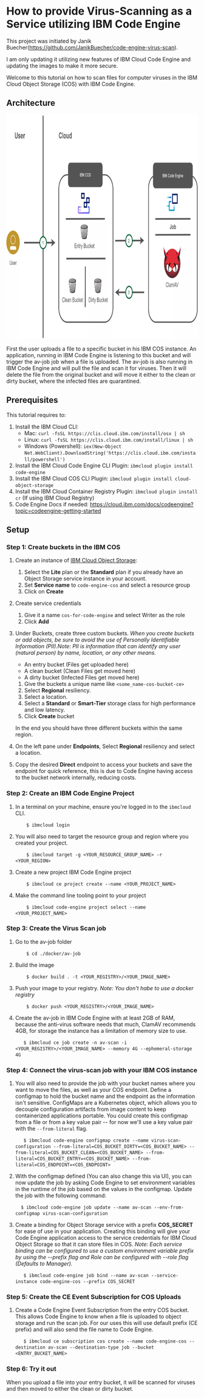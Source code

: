 # How to provide Virus-Scanning as a Service utilizing IBM Code Engine

This project was initiated by Janik Buecher(https://github.com/JanikBuecher/code-engine-virus-scan).

I am only updating it utilizing new features of IBM Cloud Code Engine and updating the images to make it more secure.

Welcome to this tutorial on how to scan files for computer viruses in the IBM Cloud Object Storage (COS) with IBM Code Engine.

## Architecture

<img src="images/architecture.jpg" alt="Architecture" style="width:900px;height:590px;"/>

First the user uploads a file to a specific bucket in his IBM COS instance. An application, running in IBM Code Engine is listening to this bucket and will trigger the av-job job when a file is uploaded.
The av-job is also running in IBM Code Engine and will pull the file and scan it for viruses. Then it will delete the file from the original bucket and will move it either to the clean or dirty bucket, where the infected files are quarantined.

## Prerequisites

This tutorial requires to:

1. Install the IBM Cloud CLI:
   - Mac: `curl -fsSL https://clis.cloud.ibm.com/install/osx | sh`
   - Linux: `curl -fsSL https://clis.cloud.ibm.com/install/linux | sh`
   - Windows (Powershell): `iex(New-Object Net.WebClient).DownloadString('https://clis.cloud.ibm.com/install/powershell')`
2. Install the IBM Cloud Code Engine CLI Plugin: `ibmcloud plugin install code-engine`
3. Install the IBM Cloud COS CLI Plugin: `ibmcloud plugin install cloud-object-storage`
4. Install the IBM Cloud Container Registry Plugin: `ibmcloud plugin install cr` (If using IBM Cloud Registry)
5. Code Engine Docs if needed: https://cloud.ibm.com/docs/codeengine?topic=codeengine-getting-started

## Setup

### Step 1: Create buckets in the IBM COS

1. Create an instance of [IBM Cloud Object Storage](https://cloud.ibm.com/catalog/services/cloud-object-storage):
   1. Select the **Lite** plan or the **Standard** plan if you already have an Object Storage service instance in your account.
   2. Set **Service name** to `code-engine-cos` and select a resource group
   3. Click on **Create**
2. Create service credentials

   1. Give it a name `cos-for-code-engine` and select Writer as the role
   2. Click **Add**

3. Under Buckets, create three custom buckets. _When you create buckets or add objects, be sure to avoid the use of Personally Identifiable Information (PII).Note: PII is information that can identify any user (natural person) by name, location, or any other means._

   - An entry bucket (Files get uploaded here)
   - A clean bucket (Clean Files get moved here)
   - A dirty bucket (Infected Files get moved here)

   1. Give the buckets a unique name like `<some_name-cos-bucket-ce>`
   2. Select **Regional** resiliency.
   3. Select a location.
   4. Select a **Standard** or **Smart-Tier** storage class for high performance and low latency.
   5. Click **Create** bucket

   In the end you should have three different buckets within the same region.

4. On the left pane under **Endpoints**, Select **Regional** resiliency and select a location.
5. Copy the desired **Direct** endpoint to access your buckets and save the endpoint for quick reference, this is due to Code Engine having access to the bucket network internally, reducing costs.

### Step 2: Create an IBM Code Engine Project

1. In a terminal on your machine, ensure you're logged in to the `ibmcloud` CLI.
   ```console
       $ ibmcloud login
   ```
2. You will also need to target the resource group and region where you created your project.
   ```console
       $ ibmcloud target -g <YOUR_RESOURCE_GROUP_NAME> -r <YOUR_REGION>
   ```
3. Create a new project IBM Code Engine project
   ```console
       $ ibmcloud ce project create --name <YOUR_PROJECT_NAME>
   ```
4. Make the command line tooling point to your project
   ```console
       $ ibmcloud code-engine project select --name <YOUR_PROJECT_NAME>
   ```

### Step 3: Create the Virus Scan job

1. Go to the av-job folder
   ```console
       $ cd ./docker/av-job
   ```
2. Build the image
   ```console
       $ docker build . -t <YOUR_REGISTRY>/<YOUR_IMAGE_NAME>
   ```
3. Push your image to your registry. _Note: You don't habe to use a docker registry_
   ```console
       $ docker push <YOUR_REGISTRY>/<YOUR_IMAGE_NAME>
   ```
4. Create the av-job in IBM Code Engine with at least 2GB of RAM, because the anti-virus software needs that much, ClamAV recommends 4GB, for storage the instance has a limitation of memory size to use.
   ```console
      $ ibmcloud ce job create -n av-scan -i <YOUR_REGISTRY>/<YOUR_IMAGE_NAME> --memory 4G --ephemeral-storage 4G
   ```

### Step 4: Connect the virus-scan job with your IBM COS instance

1. You will also need to provide the job with your bucket names where you want to move the files, as well as your COS endpoint. Define a configmap to hold the bucket name and the endpoint as the information isn't sensitive. ConfigMaps are a Kubernetes object, which allows you to decouple configuration artifacts from image content to keep containerized applications portable. You could create this configmap from a file or from a key value pair -- for now we'll use a key value pair with the `--from-literal` flag.
   ```console
      $ ibmcloud code-engine configmap create --name virus-scan-configuration --from-literal=COS_BUCKET_DIRTY=<COS_BUCKET_NAME> --from-literal=COS_BUCKET_CLEAN=<COS_BUCKET_NAME> --from-literal=COS_BUCKET_ENTRY=<COS_BUCKET_NAME> --from-literal=COS_ENDPOINT=<COS_ENDPOINT>
   ```
2. With the configmap defined (You can also change this via UI), you can now update the job by asking Code Engine to set environment variables in the runtime of the job based on the values in the configmap. Update the job with the following command:
   ```console
     $ ibmcloud code-engine job update --name av-scan --env-from-configmap virus-scan-configuration
   ```
3. Create a binding for Object Storage service with a prefix **COS_SECRET** for ease of use in your application. Creating this binding will give your Code Engine application access to the service credentials for IBM Cloud Object Storage so that it can store files in COS. _Note: Each service binding can be configured to use a custom environment variable prefix by using the --prefix flag and Role can be configured with --role flag (Defaults to Manager)._
   ```console
      $ ibmcloud code-engine job bind --name av-scan --service-instance code-engine-cos --prefix COS_SECRET
   ```
### Step 5: Create the CE Event Subscription for COS Uploads

1. Create a Code Engine Event Subscription from the entry COS bucket. This allows Code Engine to know when a file is uploaded to object storage and run the scan job. For our uses this will use default prefix (CE prefix) and will also send the file name to Code Engine.
   ```console
      $ ibmcloud ce subscription cos create --name code-engine-cos --destination av-scan --destination-type job --bucket <ENTRY_BUCKET_NAME>
   ```

### Step 6: Try it out

When you upload a file into your entry bucket, it will be scanned for viruses and then moved to either the clean or dirty bucket.
